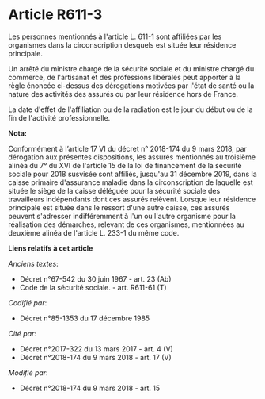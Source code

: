 # Article R611-3

Les personnes mentionnés à l'article L. 611-1 sont affiliées par les organismes dans la circonscription desquels est située
leur résidence principale.

Un arrêté du ministre chargé de la sécurité sociale et du ministre chargé du commerce, de l'artisanat et des professions
libérales peut apporter à la règle énoncée ci-dessus des dérogations motivées par l'état de santé ou la nature des activités
des assurés ou par leur résidence hors de France.

La date d'effet de l'affiliation ou de la radiation est le jour du début ou de la fin de l'activité professionnelle.

**Nota:**

Conformément à l’article 17 VI du décret n° 2018-174 du 9 mars 2018, par dérogation aux présentes dispositions, les assurés
mentionnés au troisième alinéa du 7° du XVI de l'article 15 de la loi de financement de la sécurité sociale pour 2018
susvisée sont affiliés, jusqu'au 31 décembre 2019, dans la caisse primaire d'assurance maladie dans la circonscription de
laquelle est située le siège de la caisse déléguée pour la sécurité sociale des travailleurs indépendants dont ces assurés
relèvent. Lorsque leur résidence principale est située dans le ressort d'une autre caisse, ces assurés peuvent s'adresser
indifféremment à l'un ou l'autre organisme pour la réalisation des démarches, relevant de ces organismes, mentionnées au
deuxième alinéa de l'article L. 233-1 du même code.

**Liens relatifs à cet article**

_Anciens textes_:

  - Décret n°67-542 du 30 juin 1967 - art. 23 (Ab)
  - Code de la sécurité sociale. - art. R611-61 (T)

_Codifié par_:

  - Décret n°85-1353 du 17 décembre 1985

_Cité par_:

  - Décret n°2017-322 du 13 mars 2017 - art. 4 (V)
  - Décret n°2018-174 du 9 mars 2018 - art. 17 (V)

_Modifié par_:

  - Décret n°2018-174 du 9 mars 2018 - art. 15
